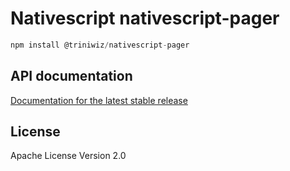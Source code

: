 # Nativescript nativescript-pager

```javascript
npm install @triniwiz/nativescript-pager
```

## API documentation

[Documentation for the latest stable release](https://triniwiz.github.io/nativescript-plugins/api-reference/pager.html)

## License

Apache License Version 2.0
